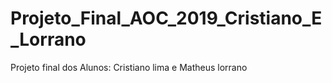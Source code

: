 # Projeto_Final_AOC_2019_Cristiano_E_Lorrano
Projeto final dos Alunos: Cristiano lima e Matheus lorrano

